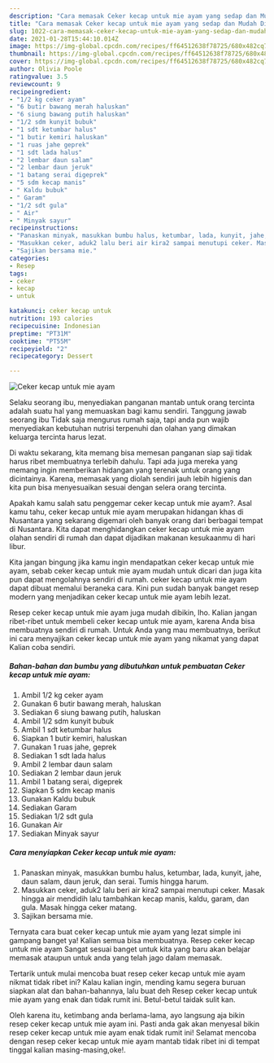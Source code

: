 ```yaml
---
description: "Cara memasak Ceker kecap untuk mie ayam yang sedap dan Mudah Dibuat"
title: "Cara memasak Ceker kecap untuk mie ayam yang sedap dan Mudah Dibuat"
slug: 1022-cara-memasak-ceker-kecap-untuk-mie-ayam-yang-sedap-dan-mudah-dibuat
date: 2021-01-28T15:44:10.014Z
image: https://img-global.cpcdn.com/recipes/ff64512638f78725/680x482cq70/ceker-kecap-untuk-mie-ayam-foto-resep-utama.jpg
thumbnail: https://img-global.cpcdn.com/recipes/ff64512638f78725/680x482cq70/ceker-kecap-untuk-mie-ayam-foto-resep-utama.jpg
cover: https://img-global.cpcdn.com/recipes/ff64512638f78725/680x482cq70/ceker-kecap-untuk-mie-ayam-foto-resep-utama.jpg
author: Olivia Poole
ratingvalue: 3.5
reviewcount: 9
recipeingredient:
- "1/2 kg ceker ayam"
- "6 butir bawang merah haluskan"
- "6 siung bawang putih haluskan"
- "1/2 sdm kunyit bubuk"
- "1 sdt ketumbar halus"
- "1 butir kemiri haluskan"
- "1 ruas jahe geprek"
- "1 sdt lada halus"
- "2 lembar daun salam"
- "2 lembar daun jeruk"
- "1 batang serai digeprek"
- "5 sdm kecap manis"
- " Kaldu bubuk"
- " Garam"
- "1/2 sdt gula"
- " Air"
- " Minyak sayur"
recipeinstructions:
- "Panaskan minyak, masukkan bumbu halus, ketumbar, lada, kunyit, jahe, daun salam, daun jeruk, dan serai. Tumis hingga harum."
- "Masukkan ceker, aduk2 lalu beri air kira2 sampai menutupi ceker. Masak hingga air mendidih lalu tambahkan kecap manis, kaldu, garam, dan gula. Masak hingga ceker matang."
- "Sajikan bersama mie."
categories:
- Resep
tags:
- ceker
- kecap
- untuk

katakunci: ceker kecap untuk 
nutrition: 193 calories
recipecuisine: Indonesian
preptime: "PT31M"
cooktime: "PT55M"
recipeyield: "2"
recipecategory: Dessert

---
```



![Ceker kecap untuk mie ayam](https://img-global.cpcdn.com/recipes/ff64512638f78725/680x482cq70/ceker-kecap-untuk-mie-ayam-foto-resep-utama.jpg)

Selaku seorang ibu, menyediakan panganan mantab untuk orang tercinta adalah suatu hal yang memuaskan bagi kamu sendiri. Tanggung jawab seorang ibu Tidak saja mengurus rumah saja, tapi anda pun wajib menyediakan kebutuhan nutrisi terpenuhi dan olahan yang dimakan keluarga tercinta harus lezat.

Di waktu  sekarang, kita memang bisa memesan panganan siap saji tidak harus ribet membuatnya terlebih dahulu. Tapi ada juga mereka yang memang ingin memberikan hidangan yang terenak untuk orang yang dicintainya. Karena, memasak yang diolah sendiri jauh lebih higienis dan kita pun bisa menyesuaikan sesuai dengan selera orang tercinta. 



Apakah kamu salah satu penggemar ceker kecap untuk mie ayam?. Asal kamu tahu, ceker kecap untuk mie ayam merupakan hidangan khas di Nusantara yang sekarang digemari oleh banyak orang dari berbagai tempat di Nusantara. Kita dapat menghidangkan ceker kecap untuk mie ayam olahan sendiri di rumah dan dapat dijadikan makanan kesukaanmu di hari libur.

Kita jangan bingung jika kamu ingin mendapatkan ceker kecap untuk mie ayam, sebab ceker kecap untuk mie ayam mudah untuk dicari dan juga kita pun dapat mengolahnya sendiri di rumah. ceker kecap untuk mie ayam dapat dibuat memalui beraneka cara. Kini pun sudah banyak banget resep modern yang menjadikan ceker kecap untuk mie ayam lebih lezat.

Resep ceker kecap untuk mie ayam juga mudah dibikin, lho. Kalian jangan ribet-ribet untuk membeli ceker kecap untuk mie ayam, karena Anda bisa membuatnya sendiri di rumah. Untuk Anda yang mau membuatnya, berikut ini cara menyajikan ceker kecap untuk mie ayam yang nikamat yang dapat Kalian coba sendiri.

<!--inarticleads1-->

##### Bahan-bahan dan bumbu yang dibutuhkan untuk pembuatan Ceker kecap untuk mie ayam:

1. Ambil 1/2 kg ceker ayam
1. Gunakan 6 butir bawang merah, haluskan
1. Sediakan 6 siung bawang putih, haluskan
1. Ambil 1/2 sdm kunyit bubuk
1. Ambil 1 sdt ketumbar halus
1. Siapkan 1 butir kemiri, haluskan
1. Gunakan 1 ruas jahe, geprek
1. Sediakan 1 sdt lada halus
1. Ambil 2 lembar daun salam
1. Sediakan 2 lembar daun jeruk
1. Ambil 1 batang serai, digeprek
1. Siapkan 5 sdm kecap manis
1. Gunakan  Kaldu bubuk
1. Sediakan  Garam
1. Sediakan 1/2 sdt gula
1. Gunakan  Air
1. Sediakan  Minyak sayur




<!--inarticleads2-->

##### Cara menyiapkan Ceker kecap untuk mie ayam:

1. Panaskan minyak, masukkan bumbu halus, ketumbar, lada, kunyit, jahe, daun salam, daun jeruk, dan serai. Tumis hingga harum.
1. Masukkan ceker, aduk2 lalu beri air kira2 sampai menutupi ceker. Masak hingga air mendidih lalu tambahkan kecap manis, kaldu, garam, dan gula. Masak hingga ceker matang.
1. Sajikan bersama mie.




Ternyata cara buat ceker kecap untuk mie ayam yang lezat simple ini gampang banget ya! Kalian semua bisa membuatnya. Resep ceker kecap untuk mie ayam Sangat sesuai banget untuk kita yang baru akan belajar memasak ataupun untuk anda yang telah jago dalam memasak.

Tertarik untuk mulai mencoba buat resep ceker kecap untuk mie ayam nikmat tidak ribet ini? Kalau kalian ingin, mending kamu segera buruan siapkan alat dan bahan-bahannya, lalu buat deh Resep ceker kecap untuk mie ayam yang enak dan tidak rumit ini. Betul-betul taidak sulit kan. 

Oleh karena itu, ketimbang anda berlama-lama, ayo langsung aja bikin resep ceker kecap untuk mie ayam ini. Pasti anda gak akan menyesal bikin resep ceker kecap untuk mie ayam enak tidak rumit ini! Selamat mencoba dengan resep ceker kecap untuk mie ayam mantab tidak ribet ini di tempat tinggal kalian masing-masing,oke!.

